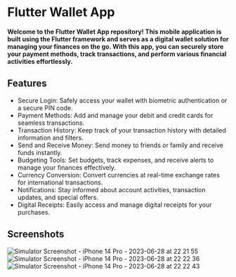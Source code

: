 # Flutter Wallet App
**Welcome to the Flutter Wallet App repository! This mobile application is built using the Flutter framework and serves as a digital wallet solution for managing your finances on the go. With this app, you can securely store your payment methods, track transactions, and perform various financial activities effortlessly.**

## Features
- Secure Login: Safely access your wallet with biometric authentication or a secure PIN code.
- Payment Methods: Add and manage your debit and credit cards for seamless transactions.
- Transaction History: Keep track of your transaction history with detailed information and filters.
- Send and Receive Money: Send money to friends or family and receive funds instantly.
- Budgeting Tools: Set budgets, track expenses, and receive alerts to manage your finances effectively.
- Currency Conversion: Convert currencies at real-time exchange rates for international transactions.
- Notifications: Stay informed about account activities, transaction updates, and special offers.
- Digital Receipts: Easily access and manage digital receipts for your purchases.

## Screenshots
![Simulator Screenshot - iPhone 14 Pro - 2023-06-28 at 22 21 55](https://github.com/Anechaev06/wallet_app/assets/57583912/519bb176-ed7a-4ca4-948c-686ba7ac4929)
![Simulator Screenshot - iPhone 14 Pro - 2023-06-28 at 22 22 36](https://github.com/Anechaev06/wallet_app/assets/57583912/b01163f0-beeb-4934-95c3-a083c1203ccf)
![Simulator Screenshot - iPhone 14 Pro - 2023-06-28 at 22 22 43](https://github.com/Anechaev06/wallet_app/assets/57583912/aa53beaf-ab2b-45fb-be4d-49cd2c0ea383)
